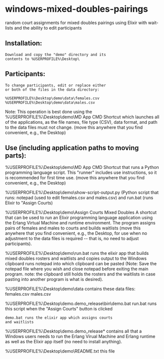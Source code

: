 # windows-mixed-doubles-pairings
random court assignments for mixed doubles pairings using Elixir with wait-lists and the ability to edit participants

## Installation:
	Download and copy the "demo" directory and its
	contents to %USERPROFILE%\Desktop\

## Participants:
	To change participants, edit or replace either
	or both of the files in the data directory:

	%USERPROFILE%\Desktop\demo\data\females.csv
	%USERPROFILE%\Desktop\demo\data\males.csv

  Note: This operation is best done using the
  %USERPROFILE%\Desktop\demo\MD App CMD
  Shortcut which launches all of the
  applications, as the file names, file type (CSV), data
  format, and path to the data files must not change.
  (move this anywhere that you find convenient,
  e.g., the Desktop)


## Use (including application paths to moving parts):

  %USERPROFILE%\Desktop\demo\MD App CMD
  	Shortcut that runs a Python programming language script.
  	This "runner" includes use instructions, so
  	it is recommended for first time use.
  	(move this anywhere that you find convenient,
  	 e.g., the Desktop)

  %USERPROFILE%\Desktop\demo\show-script-output.py
  	(Python script that runs:
  		notepad (used to edit females.csv and males.csv) and
  		run.bat (runs Elixir to "Assign Courts)

  %USERPROFILE%\Desktop\demo\Assign Courts Mixed Doubles
  	A shortcut that can be used to run an Elixir programming
  	language application using the Erlang Virtual Machine and
  	runtime environment.
  	The program assigns pairs of females and males to courts
  	and builds waitlists
  	(move this anywhere that you find convenient,
  	 e.g., the Desktop, for use when no adjustment
  	 to the data files is required -- that is, no
  	 need to adjust participants).

  %USERPROFILE%\Desktop\demo\run.bat
  	runs the elixir app that builds mixed doubles
  	rosters and waitlists and copies output
  	to the Windows clipboard
  	runs notepad into which clipboard can be pasted
  	(Note: Save the notepad file where you wish and
  	 close notepad before exiting the main program.
  	 note: the clipboard still holds the rosters and
  	 the waitlists in case pasting into another program
  	 is what is desired).

  %USERPROFILE%\Desktop\demo\data contains these data files:
  	females.csv
  	males.csv

  %USERPROFILE%\Desktop\demo\.demo_release\bin\demo.bat
  	run.bat runs this script when the "Assign Courts"
  	button is clicked

  	demo.bat runs the elixir app which assigns courts
  	and waitlists

  %USERPROFILE%\Desktop\demo\.demo_release\*
  	contains all that a Windows users needs to run the
  	Erlang Virual Machine and Erlang runtime as well as
  	the Elixir app itself (no need to install anything).

  %USERPROFILE%\Desktop\demo\README.txt
  	this file
